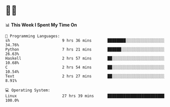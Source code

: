 # 👨‍💻
<!--START_SECTION:waka-->
📊 **This Week I Spent My Time On** 

```text
💬 Programming Languages: 
sh                       9 hrs 36 mins       ████████░░░░░░░░░░░░░░░░░   34.76% 
Python                   7 hrs 21 mins       ██████░░░░░░░░░░░░░░░░░░░   26.63% 
Haskell                  2 hrs 57 mins       ██░░░░░░░░░░░░░░░░░░░░░░░   10.68% 
C                        2 hrs 54 mins       ██░░░░░░░░░░░░░░░░░░░░░░░   10.54% 
Text                     2 hrs 27 mins       ██░░░░░░░░░░░░░░░░░░░░░░░   8.91%

💻 Operating System: 
Linux                    27 hrs 39 mins      █████████████████████████   100.0%

```


<!--END_SECTION:waka-->

